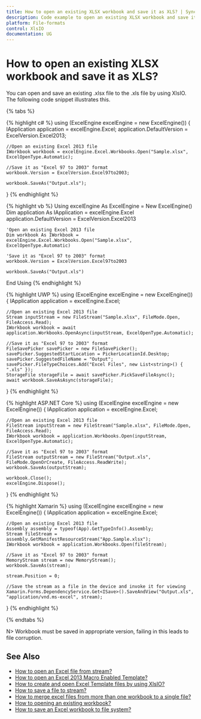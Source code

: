 ```yaml
---
title: How to open an existing XLSX workbook and save it as XLS? | Syncfusion
description: Code example to open an existing XLSX workbook and save it as XLS using Syncfusion .NET Excel library (XlsIO).
platform: File-formats
control: XlsIO
documentation: UG
---
```


# How to open an existing XLSX workbook and save it as XLS?

You can open and save an existing .xlsx file to the .xls file by using XlsIO. The following code snippet illustrates this.

{% tabs %}  

{% highlight c# %}
using (ExcelEngine excelEngine = new ExcelEngine())
{
    IApplication application = excelEngine.Excel;
    application.DefaultVersion = ExcelVersion.Excel2013;

    //Open an existing Excel 2013 file
    IWorkbook workbook = excelEngine.Excel.Workbooks.Open("Sample.xlsx", ExcelOpenType.Automatic);

    //Save it as "Excel 97 to 2003" format
    workbook.Version = ExcelVersion.Excel97to2003;

    workbook.SaveAs("Output.xls");
}
{% endhighlight %}

{% highlight vb %}
Using excelEngine As ExcelEngine = New ExcelEngine()
    Dim application As IApplication = excelEngine.Excel
    application.DefaultVersion = ExcelVersion.Excel2013

    'Open an existing Excel 2013 file
    Dim workbook As IWorkbook = excelEngine.Excel.Workbooks.Open("Sample.xlsx", ExcelOpenType.Automatic)

    'Save it as "Excel 97 to 2003" format
    workbook.Version = ExcelVersion.Excel97to2003

    workbook.SaveAs("Output.xls")
End Using
{% endhighlight %}

{% highlight UWP %}
using (ExcelEngine excelEngine = new ExcelEngine())
{
    IApplication application = excelEngine.Excel;
    
    //Open an existing Excel 2013 file
    Stream inputStream = new FileStream("Sample.xlsx", FileMode.Open, FileAccess.Read);
    IWorkbook workbook = await application.Workbooks.OpenAsync(inputStream, ExcelOpenType.Automatic);

    //Save it as "Excel 97 to 2003" format
    FileSavePicker savePicker = new FileSavePicker();
    savePicker.SuggestedStartLocation = PickerLocationId.Desktop;
    savePicker.SuggestedFileName = "Output";
    savePicker.FileTypeChoices.Add("Excel Files", new List<string>() { ".xls" });
    StorageFile storageFile = await savePicker.PickSaveFileAsync();
    await workbook.SaveAsAsync(storageFile);
}
{% endhighlight %}

{% highlight ASP.NET Core %}
using (ExcelEngine excelEngine = new ExcelEngine())
{
    IApplication application = excelEngine.Excel;

    //Open an existing Excel 2013 file
    FileStream inputStream = new FileStream("Sample.xlsx", FileMode.Open, FileAccess.Read);
    IWorkbook workbook = application.Workbooks.Open(inputStream, ExcelOpenType.Automatic);

    //Save it as "Excel 97 to 2003" format
    FileStream outputStream = new FileStream("Output.xls", FileMode.OpenOrCreate, FileAccess.ReadWrite);
    workbook.SaveAs(outputStream);

    workbook.Close();
    excelEngine.Dispose();
}
{% endhighlight %}

{% highlight Xamarin %}
using (ExcelEngine excelEngine = new ExcelEngine())
{
    IApplication application = excelEngine.Excel;

    //Open an existing Excel 2013 file
    Assembly assembly = typeof(App).GetTypeInfo().Assembly;
    Stream fileStream = assembly.GetManifestResourceStream("App.Sample.xlsx");
    IWorkbook workbook = application.Workbooks.Open(fileStream);

    //Save it as "Excel 97 to 2003" format
    MemoryStream stream = new MemoryStream();
    workbook.SaveAs(stream);

    stream.Position = 0;

    //Save the stream as a file in the device and invoke it for viewing
    Xamarin.Forms.DependencyService.Get<ISave>().SaveAndView("Output.xls", "application/vnd.ms-excel", stream);
}
{% endhighlight %}

  {% endtabs %}  

N> Workbook must be saved in appropriate version, failing in this leads to file corruption.

## See Also

* [How to open an Excel file from stream?](faqs/how-to-open-an-excel-file-from-stream)
* [How to open an Excel 2013 Macro Enabled Template?](faqs/how-to-open-an-excel-2013-macro-enabled-template)
* [How to create and open Excel Template files by using XlsIO?](faqs/how-to-create-and-open-excel-template-files-by-using-xlsio)
* [How to save a file to stream?](faqs/how-to-save-a-file-to-stream)
* [How to merge excel files from more than one workbook to a single file?](faqs/how-to-merge-excel-files-from-more-than-one-workbook-to-a-single-file)
* [How to opening an existing workbook?](https://help.syncfusion.com/file-formats/xlsio/loading-and-saving-workbook#opening-an-existing-workbook)
* [How to save an Excel workbook to file system?](https://help.syncfusion.com/file-formats/xlsio/loading-and-saving-workbook#saving-a-excel-workbook-to-file-system)
